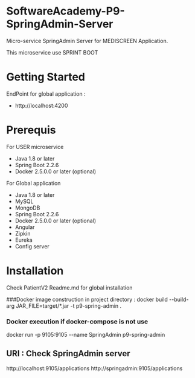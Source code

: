 # SoftwareAcademy-P9-SpringAdmin-Server
Micro-service SpringAdmin Server for MEDISCREEN Application. 

This microservice use SPRINT BOOT

# Getting Started
EndPoint for global application  : 
* http://localhost:4200

# Prerequis
For USER microservice
* Java 1.8 or later
* Spring Boot 2.2.6
* Docker 2.5.0.0 or later (optional)

For Global application
* Java 1.8 or later
* MySQL
* MongoDB
* Spring Boot 2.2.6
* Docker 2.5.0.0 or later (optional)
* Angular
* Zipkin
* Eureka
* Config server
# Installation
Check PatientV2 Readme.md for global installation 

###Docker image construction in project directory :
docker build --build-arg JAR_FILE=target/*.jar -t p9-spring-admin .

### Docker execution if docker-compose is not use
docker run -p 9105:9105 --name SpringAdmin p9-spring-admin

## URI : Check SpringAdmin server
http://localhost:9105/applications
http://springadmin:9105/applications